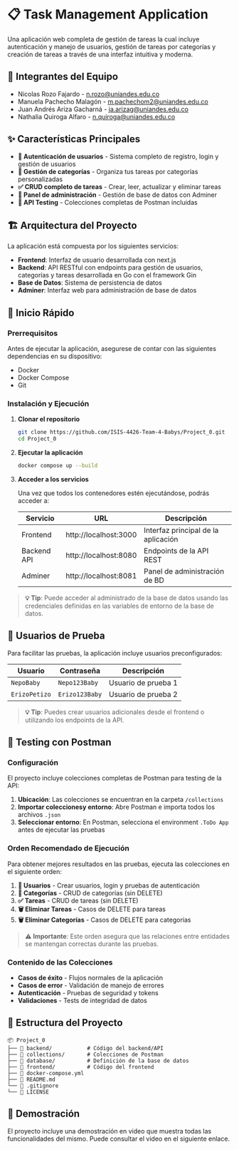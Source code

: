 # 📋 Task Management Application

Una aplicación web completa de gestión de tareas la cual incluye autenticación y manejo de usuarios, gestión de tareas por categorías y creación de tareas a través de una interfaz intuitiva y moderna.

## 👥 Integrantes del Equipo

- Nicolas Rozo Fajardo - n.rozo@uniandes.edu.co
- Manuela Pachecho Malagón - m.pachechom2@uniandes.edu.co
- Juan Andrés Ariza Gacharná - ja.arizag@uniandes.edu.co
- Nathalia Quiroga Alfaro - n.quiroga@uniandes.edu.co

## ✨ Características Principales

- **🔐 Autenticación de usuarios** - Sistema completo de registro, login y gestión de usuarios
- **📁 Gestión de categorías** - Organiza tus tareas por categorías personalizadas
- **✅ CRUD completo de tareas** - Crear, leer, actualizar y eliminar tareas
- **🔧 Panel de administración** - Gestión de base de datos con Adminer
- **🧪 API Testing** - Colecciones completas de Postman incluidas

## 🏗️ Arquitectura del Proyecto

La aplicación está compuesta por los siguientes servicios:

- **Frontend**: Interfaz de usuario desarrollada con next.js
- **Backend**: API RESTful con endpoints para gestión de usuarios, categorías y tareas desarrollada en Go con el framework Gin
- **Base de Datos**: Sistema de persistencia de datos
- **Adminer**: Interfaz web para administración de base de datos

## 🚀 Inicio Rápido

### Prerrequisitos


Antes de ejecutar la aplicación, asegurese de contar con las siguientes dependencias en su dispositivo:

- Docker
- Docker Compose
- Git

### Instalación y Ejecución

1. **Clonar el repositorio**
   ```bash
   git clone https://github.com/ISIS-4426-Team-4-Babys/Project_0.git
   cd Project_0
   ```

2. **Ejecutar la aplicación**
   ```bash
   docker compose up --build
   ```

3. **Acceder a los servicios**
   
   Una vez que todos los contenedores estén ejecutándose, podrás acceder a:
   
   | Servicio | URL | Descripción |
   |----------|-----|-------------|
   | Frontend | http://localhost:3000 | Interfaz principal de la aplicación |
   | Backend API | http://localhost:8080 | Endpoints de la API REST |
   | Adminer | http://localhost:8081 | Panel de administración de BD |

> **💡 Tip**: Puede acceder al administrado de la base de datos usando las credenciales definidas en las variables de entorno de la base de datos.

## 👥 Usuarios de Prueba

Para facilitar las pruebas, la aplicación incluye usuarios preconfigurados:

| Usuario | Contraseña | Descripción |
|---------|------------|-------------|
| `NepoBaby` | `Nepo123Baby` | Usuario de prueba 1 |
| `ErizoPetizo` | `Erizo123Baby` | Usuario de prueba 2 |

> **💡 Tip**: Puedes crear usuarios adicionales desde el frontend o utilizando los endpoints de la API. 

## 🧪 Testing con Postman

### Configuración

El proyecto incluye colecciones completas de Postman para testing de la API:

1. **Ubicación**: Las colecciones se encuentran en la carpeta `/collections`
2. **Importar coleccionesy entorno**: Abre Postman e importa todos los archivos `.json`
3. **Seleccionar entorno**: En Postman, selecciona el environment `.ToDo App` antes de ejecutar las pruebas

### Orden Recomendado de Ejecución

Para obtener mejores resultados en las pruebas, ejecuta las colecciones en el siguiente orden:

1. **👤 Usuarios** - Crear usuarios, login y pruebas de autenticación
2. **📁 Categorías** - CRUD de categorías (sin DELETE)
3. **✅ Tareas** - CRUD de tareas (sin DELETE)
4. **🗑️ Eliminar Tareas** - Casos de DELETE para tareas
5. **🗑️ Eliminar Categorías** - Casos de DELETE para categorías

> **⚠️ Importante**: Este orden asegura que las relaciones entre entidades se mantengan correctas durante las pruebas.

### Contenido de las Colecciones

- **Casos de éxito** - Flujos normales de la aplicación
- **Casos de error** - Validación de manejo de errores
- **Autenticación** - Pruebas de seguridad y tokens
- **Validaciones** - Tests de integridad de datos

## 📁 Estructura del Proyecto

```
📦 Project_0
├── 📁 backend/           # Código del backend/API
├── 📁 collections/       # Colecciones de Postman
├── 📁 database/          # Definición de la base de datos
├── 📁 frontend/          # Código del frontend
├── 📄 docker-compose.yml
├── 📄 README.md
└── 📄 .gitignore
└── 📄 LICENSE
```

## 🎥 Demostración

El proyecto incluye una demostración en video que muestra todas las funcionalidades del mismo. Puede consultar el video en el siguiente enlace. 
